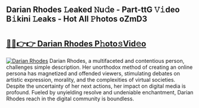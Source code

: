 ## Darian Rhodes 𝙻eaked 𝙽u𝚍e - Part-ttG 𝚅𝚒deo B𝚒kini 𝙻eaks - Hot All 𝙿hotos oZmD3

# <h2><a href="http://ld7h2xl.urlbe.top/?page=Darian+Rhodes">🔗🔗👉👉 Darian Rhodes P𝚑oto𝚜Vid𝚎o</a></h2>

[![Darian Rhodes](https://i.imgur.com/eBuTRDB.gif)](http://ld7h2xl.urlbe.top/?page=Darian+Rhodes)
Darian Rhodes, a multifaceted and contentious person, challenges simple description. Her unorthodox method of creating an online persona has magnetized and offended viewers, stimulating debates on artistic expression, morality, and the complexities of virtual societies. Despite the uncertainty of her next actions, her impact on digital media is profound. Fueled by unyielding resolve and undeniable enchantment, Darian Rhodes reach in the digital community is boundless.
